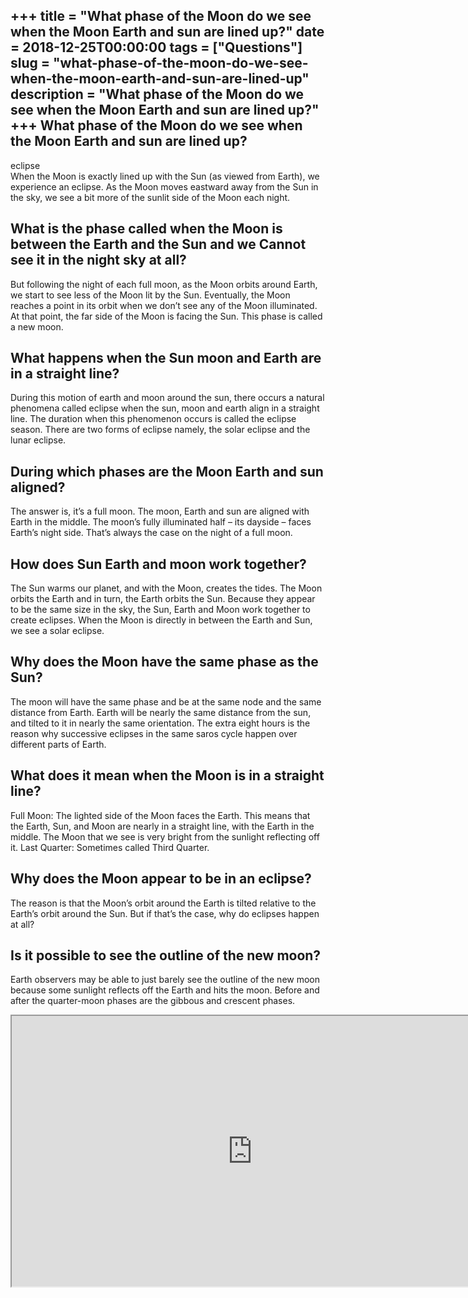 +++
title = "What phase of the Moon do we see when the Moon Earth and sun are lined up?"
date = 2018-12-25T00:00:00
tags = ["Questions"]
slug = "what-phase-of-the-moon-do-we-see-when-the-moon-earth-and-sun-are-lined-up"
description = "What phase of the Moon do we see when the Moon Earth and sun are lined up?"
+++
What phase of the Moon do we see when the Moon Earth and sun are lined up?
--------------------------------------------------------------------------

eclipse  
When the Moon is exactly lined up with the Sun (as viewed from Earth), we experience an eclipse. As the Moon moves eastward away from the Sun in the sky, we see a bit more of the sunlit side of the Moon each night.

What is the phase called when the Moon is between the Earth and the Sun and we Cannot see it in the night sky at all?
---------------------------------------------------------------------------------------------------------------------

But following the night of each full moon, as the Moon orbits around Earth, we start to see less of the Moon lit by the Sun. Eventually, the Moon reaches a point in its orbit when we don’t see any of the Moon illuminated. At that point, the far side of the Moon is facing the Sun. This phase is called a new moon.

What happens when the Sun moon and Earth are in a straight line?
----------------------------------------------------------------

During this motion of earth and moon around the sun, there occurs a natural phenomena called eclipse when the sun, moon and earth align in a straight line. The duration when this phenomenon occurs is called the eclipse season. There are two forms of eclipse namely, the solar eclipse and the lunar eclipse.

During which phases are the Moon Earth and sun aligned?
-------------------------------------------------------

The answer is, it’s a full moon. The moon, Earth and sun are aligned with Earth in the middle. The moon’s fully illuminated half – its dayside – faces Earth’s night side. That’s always the case on the night of a full moon.

How does Sun Earth and moon work together?
------------------------------------------

The Sun warms our planet, and with the Moon, creates the tides. The Moon orbits the Earth and in turn, the Earth orbits the Sun. Because they appear to be the same size in the sky, the Sun, Earth and Moon work together to create eclipses. When the Moon is directly in between the Earth and Sun, we see a solar eclipse.

Why does the Moon have the same phase as the Sun?
-------------------------------------------------

The moon will have the same phase and be at the same node and the same distance from Earth. Earth will be nearly the same distance from the sun, and tilted to it in nearly the same orientation. The extra eight hours is the reason why successive eclipses in the same saros cycle happen over different parts of Earth.

What does it mean when the Moon is in a straight line?
------------------------------------------------------

Full Moon: The lighted side of the Moon faces the Earth. This means that the Earth, Sun, and Moon are nearly in a straight line, with the Earth in the middle. The Moon that we see is very bright from the sunlight reflecting off it. Last Quarter: Sometimes called Third Quarter.

Why does the Moon appear to be in an eclipse?
---------------------------------------------

The reason is that the Moon’s orbit around the Earth is tilted relative to the Earth’s orbit around the Sun. But if that’s the case, why do eclipses happen at all?

Is it possible to see the outline of the new moon?
--------------------------------------------------

Earth observers may be able to just barely see the outline of the new moon because some sunlight reflects off the Earth and hits the moon. Before and after the quarter-moon phases are the gibbous and crescent phases.

<iframe allow="accelerometer; autoplay; clipboard-write; encrypted-media; gyroscope; picture-in-picture" allowfullscreen="" class="__youtube_prefs__  epyt-is-override  no-lazyload" data-no-lazy="1" data-origheight="433" data-origwidth="770" data-skipgform_ajax_framebjll="" height="433" id="_ytid_13582" loading="lazy" src="https://www.youtube.com/embed/1sj2otIjZfM?enablejsapi=1&autoplay=0&cc_load_policy=0&cc_lang_pref=&iv_load_policy=1&loop=0&modestbranding=0&rel=1&fs=1&playsinline=0&autohide=2&theme=dark&color=red&controls=1&" title="YouTube player" width="770"></iframe>
